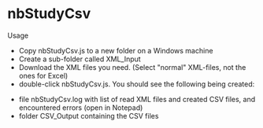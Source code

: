 # nbStudyCsv
Usage
- Copy nbStudyCsv.js to a new folder on a Windows machine
- Create a sub-folder called XML_Input
- Download the XML files you need. (Select "normal" XML-files, not the ones for Excel)
- double-click nbStudyCsv.js. You should see the following being created:
* file nbStudyCsv.log with list of read XML files and created CSV files, and encountered errors (open in Notepad)
* folder CSV_Output containing the CSV files
